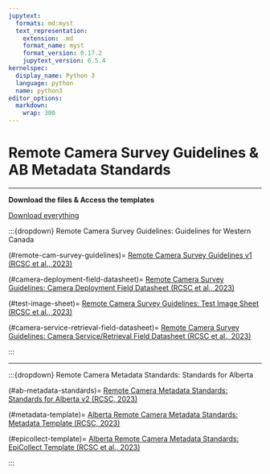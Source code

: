 ```yaml
---
jupytext:
  formats: md:myst
  text_representation:
    extension: .md
    format_name: myst
    format_version: 0.17.2
    jupytext_version: 6.5.4
kernelspec:
  display_name: Python 3
  language: python
  name: python3
editor_options:
  markdown:
    wrap: 300
---
```


# Remote Camera Survey Guidelines & AB Metadata Standards

-----------------------------------------------------------------------------------------------------------------------------------  

**Download the files & Access the templates**  

[Download everything](./1_survey-guidelines/files-1_survey-guidelines/downloadable/RC-Survey-Guidelines-v1_AB-Metadata-Standards-v1_2023-07-13.zip)

:::{dropdown} Remote Camera Survey Guidelines: Guidelines for Western Canada

(#remote-cam-survey-guidelines)=
[Remote Camera Survey Guidelines v1 (RCSC et al., 2023)](./1_survey-guidelines/files-1_survey-guidelines/downloadable/Remote-Camera-Survey-Guidelines-v1-(RCSC-et-al.,-2023)_2023-07-13.pdf)

(#camera-deployment-field-datasheet)=
[Remote Camera Survey Guidelines: Camera Deployment Field Datasheet (RCSC et al., 2023)](./1_survey-guidelines/files-1_survey-guidelines/downloadable/Deployment-Field-Datasheet_RC-Survey-Guidelines-v1_2023-07-13.pdf)

(#test-image-sheet)=
[Remote Camera Survey Guidelines: Test Image Sheet (RCSC et al., 2023)](./1_survey-guidelines/files-1_survey-guidelines/downloadable/Test-Image-Sheet_RC-Survey-Guidelines-v1_2023-07-13.pdf)

(#camera-service-retrieval-field-datasheet)=
[Remote Camera Survey Guidelines: Camera Service/Retrieval Field Datasheet (RCSC et al., 2023)](./1_survey-guidelines/files-1_survey-guidelines/downloadable/Service-Retrieval-Field-Datasheet_RC-Survey-Guidelines-v1_2023-07-13.pdf)

:::  



-----------------------------------------------------------------------------------------------------------------------------------  
  


:::{dropdown} Remote Camera Metadata Standards: Standards for Alberta

(#ab-metadata-standards)=
[Remote Camera Metadata Standards: Standards for Alberta v2 (RCSC, 2023)](./2_metadata-standards/files-2_metadata-standards/downloadable/AB-Remote-Camera-Metadata-Standards-v2-(RCSC,-2023)_2023-07-13.pdf)

(#metadata-template)=
[Alberta Remote Camera Metadata Standards: Metadata Template (RCSC, 2023)](./2_metadata-standards/files-2_metadata-standards/downloadable/Remote-Camera-Metadata-Template-v1-(RCSC,-2023)_2023-07-13.xlsm)

(#epicollect-template)=
[Alberta Remote Camera Metadata Standards: EpiCollect Template (RCSC et al., 2023)](https://five.epicollect.net/project/rcsc-and-wildcam-remote-camera-survey-guidelines)

:::
